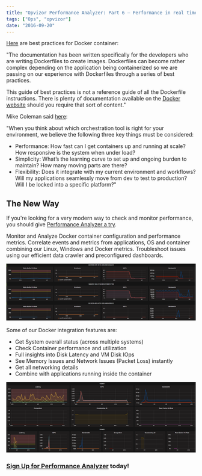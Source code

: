 ```yaml
---
title: "Opvizor Performance Analyzer: Part 6 – Performance in real time for Docker Container"
tags: ["Ops", "opvizor"]
date: "2016-09-20"
---
```


[Here](http://docs.projectatomic.io/container-best-practices/) are best practices for Docker container:

"The documentation has been written specifically for the developers who are writing Dockerfiles to create images. Dockerfiles can become rather complex depending on the application being containerized so we are passing on our experience with Dockerfiles through a series of best practices.

This guide of best practices is not a reference guide of all the Dockerfile instructions. There is plenty of documentation available on the [Docker website](https://www.docker.com/) should you require that sort of content."

Mike Coleman said [here](https://blog.docker.com/2016/03/swarmweek-docker-swarm-exceeds-kubernetes-scale/):

"When you think about which orchestration tool is right for your environment, we believe the following three key things must be considered:

- Performance: How fast can I get containers up and running at scale? How responsive is the system when under load?
- Simplicity: What’s the learning curve to set up and ongoing burden to maintain? How many moving parts are there?
- Flexibility: Does it integrate with my current environment and workflows? Will my applications seamlessly move from dev to test to production? Will I be locked into a specific platform?"

## The New Way

If you're looking for a very modern way to check and monitor performance, you should give [Performance Analyzer a try](http://try.opvizor.com/perfanalyzer/). 

Monitor and Analyze Docker container configuration and performance metrics. Correlate events and metrics from applications, OS and container combining our Linux, Windows and Docker metrics. Troubleshoot issues using our efficient data crawler and preconfigured dashboards.

![Docker Container](/images/blog/1-4.png)

Some of our Docker integration features are:

- Get System overall status (across multiple systems)
- Check Container performance and utilization
- Full insights into Disk Latency and VM Disk IOps
- See Memory Issues and Network Issues (Packet Loss) instantly
- Get all networking details
- Combine with applications running inside the container

![Docker Container](/images/blog/2-4.png)

### [Sign Up for Performance Analyzer](http://try.opvizor.com/perfanalyzer/) today!
